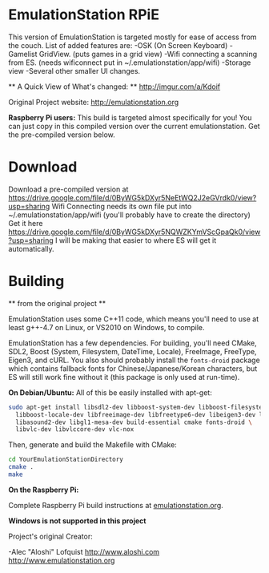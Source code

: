 EmulationStation RPiE
================

This version of EmulationStation is targeted mostly for ease of access from the couch.  List of added features are:
-OSK (On Screen Keyboard)
-Gamelist GridView.  (puts games in a grid view)
-Wifi connecting a scanning from ES.  (needs wificonnect put in ~/.emulationstation/app/wifi)
-Storage view
-Several other smaller UI changes.

** A Quick View of What's changed: **
http://imgur.com/a/Kdoif


Original Project website: http://emulationstation.org

**Raspberry Pi users:**
This build is targeted almost specifically for you!  You can just copy in this compiled version over the current emulationstation.
Get the pre-compiled version below.

Download
========

Download a pre-compiled version at https://drive.google.com/file/d/0ByWG5kDXyr5NeEtWQ2J2eGVrdk0/view?usp=sharing
Wifi Connecting needs its own file put into ~/.emulationstation/app/wifi (you'll probably have to create the directory) Get it here
https://drive.google.com/file/d/0ByWG5kDXyr5NQWZKYmVScGpaQk0/view?usp=sharing
I will be making that easier to where ES will get it automatically.


Building
========

** from the original project **

EmulationStation uses some C++11 code, which means you'll need to use at least g++-4.7 on Linux, or VS2010 on Windows, to compile.

EmulationStation has a few dependencies. For building, you'll need CMake, SDL2, Boost (System, Filesystem, DateTime, Locale), FreeImage, FreeType, Eigen3, and cURL.  You also should probably install the `fonts-droid` package which contains fallback fonts for Chinese/Japanese/Korean characters, but ES will still work fine without it (this package is only used at run-time).

**On Debian/Ubuntu:**
All of this be easily installed with apt-get:
```bash
sudo apt-get install libsdl2-dev libboost-system-dev libboost-filesystem-dev libboost-date-time-dev \
  libboost-locale-dev libfreeimage-dev libfreetype6-dev libeigen3-dev libcurl4-openssl-dev \
  libasound2-dev libgl1-mesa-dev build-essential cmake fonts-droid \
  libvlc-dev libvlccore-dev vlc-nox
```

Then, generate and build the Makefile with CMake:
```bash
cd YourEmulationStationDirectory
cmake .
make
```

**On the Raspberry Pi:**

Complete Raspberry Pi build instructions at [emulationstation.org](http://emulationstation.org/gettingstarted.html#install_rpi_standalone).

**Windows is not supported in this project**



Project's original Creator:

-Alec "Aloshi" Lofquist
http://www.aloshi.com
http://www.emulationstation.org
